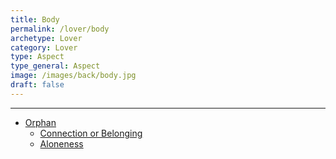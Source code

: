 ```yaml
---
title: Body
permalink: /lover/body
archetype: Lover
category: Lover
type: Aspect
type_general: Aspect
image: /images/back/body.jpg
draft: false
---
```


---
- [Orphan](/lover/body/orphan)
  - [Connection or Belonging](/lover/body/orphan/connection_or_belonging)
  - [Aloneness ](/lover/body/orphan/aloneness_)
